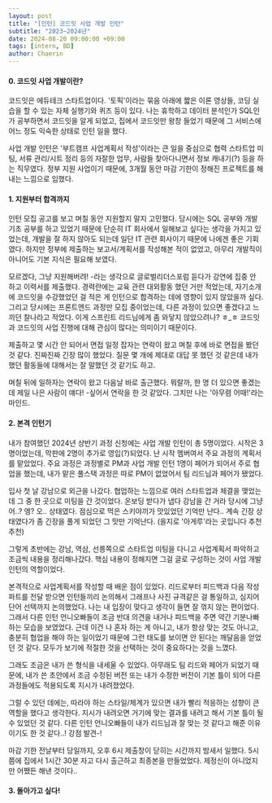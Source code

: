 ```yaml
---
layout: post
title: "[인턴] 코드잇 사업 개발 인턴"
subtitle: "2023~2024년"
date: 2024-08-20 09:00:00 +09:00
tags: [intern, BD]
author: Chaerin
---
```


#### 0. 코드잇 사업 개발이란?
코드잇은 에듀테크 스타트업이다. '토픽'이라는 묶음 아래에 짧은 이론 영상들, 코딩 실습을 할 수 있는 자체 실행기와 퀴즈 등이 있다. 나는 휴학하고 데이터 분석인가 SQL인가 공부하면서 코드잇을 알게 되었고, 집에서 코드잇만 왕창 들었기 때문에 그 서비스에 어느 정도 익숙한 상태로 인턴 일을 했다.


사업 개발 인턴은 '부트캠프 사업계획서 작성'이라는 큰 일을 중심으로 협력 스타트업 미팅, 서류 관리/시트 정리 등의 자잘한 업무, 사람들 찾아다니면서 정보 캐내기(?) 등을 하는 직무였다. 정부 지원 사업이기 때문에, 3개월 동안 마감 기한이 정해진 프로젝트를 해내는 느낌으로 임했다.


#### 1. 지원부터 합격까지
인턴 모집 공고를 보고 며칠 동안 지원할지 말지 고민했다. 당시에는 SQL 공부와 개발 기초 공부를 하고 있었기 때문에 단순히 IT 회사에서 일해보고 싶다는 생각을 가지고 있었는데, 개발을 잘 하지 않아도 되는데 일단 IT 관련 회사이기 때문에 나에겐 좋은 기회였다. 하지만 정부에 제출하는 보고서/계획서를 작성해본 적이 없었고, 아무리 개발직이 아니어도 기본 지식은 필요해 보였다. 

모르겠다, 그냥 지원해버려! -라는 생각으로 글로벌리더스포럼 듣다가 강연에 집중 안 하고 이력서를 제출했다. 경력란에는 교육 관련 대외활동 했던 거만 적었는데, 자기소개에 코드잇을 수강했었던 걸 적은 게 인턴으로 합격하는 데에 영향이 있지 않았을까 싶다. 그리고 당시에는 프론트엔드 과정만 모집 중이었는데, 다른 과정이 있으면 좋겠다고 느끼던 찰나라고 적었다. 이게 스프린트 리드님에게 좀 와닿지 않았으려나? ㅎ_ㅎ 코드잇과 코드잇의 사업 진행에 대해 관심이 많다는 의미이기 때문이다.


제출하고 몇 시간 안 되어서 면접 일정 잡자는 연락이 왔고 며칠 후에 바로 면접을 봤던 것 같다. 진짜진짜 긴장 많이 했었다. 질문 몇 개에 제대로 대답 못 했던 것 같은데 내가 했던 활동들에 대해서는 잘 말했던 것 같기도 하고.

며칠 뒤에 일하자는 연락이 왔고 다음날 바로 출근했다. 뭐랄까, 한 명 더 있으면 좋겠는데 제일 나은 사람이 얘다! -싶어서 연락을 한 것 같았다. 그치만 나는 '아무렴 어때!'라는 마인드.


#### 2. 본격 인턴기
내가 참여했던 2024년 상반기 과정 신청에는 사업 개발 인턴이 총 5명이었다. 시작은 3명이었는데, 막판에 2명이 추가로 영입(?)되었다. 난 시작 멤버여서 주요 과정의 계획서를 맡았었다. 주요 과정은 과정별로 PM과 사업 개발 인턴 1명이 페어가 되어서 주로 협업을 했는데, 내가 맡은 풀스택 과정은 따로 PM이 없었어서 팀 리드님과 페어가 됐었다.


입사 첫 날 강남으로 외근을 나갔다. 협업하는 느낌으로 여러 스타트업과 체결을 맺었는데 그 중 한 곳으로 미팅을 간 것이었다. 온보딩 받다가 냅다 강남을 간 거라 당시에 그냥 어..? 엥? 오.. 상태였다. 점심으로 먹은 스키야끼가 맛있었던 기억만 난다.. 계속 긴장 상태였다가 좀 긴장을 풀게 되었던 그 맛만 기억난다. (을지로 '아게루'라는 곳입니다 추천추천)

그렇게 초반에는 강남, 역삼, 선릉쪽으로 스타트업 미팅을 다니고 사업계획서 파악하고 조금씩 내용을 정리해나갔다. 핵심 내용이 정해지면 그걸 글로 구성하는 것이 사업 개발 인턴의 역할이었다.


본격적으로 사업계획서를 작성할 때 배운 점이 있었다. 리드로부터 피드백과 다음 작성 파트를 전달 받으면 인턴들끼리 논의해서 그래프나 사진 규격같은 걸 통일하고, 심지어 단어 선택까지 논의했었다. 나는 내 입장이 맞다고 생각이 들면 잘 꺾지 않는 편이었다. 그래서 다른 인턴 언니오빠들이 조금 반대 의견을 내거나 피드백을 주면 약간 기분나빠하는 모습을 보였었다. 근데 이건 나 혼자 하는 게 아니고, 내가 항상 맞는 것도 아니고, 충분히 협업을 해야 하는 일이었기 때문에 그런 태도를 보이면 안 된다는 깨달음을 얻었던 것 같다. 모두가 보기에 적절한 것을 선택하는 것이 중요하다는 것을 느꼈다.


그래도 조금은 내가 쓴 형식을 내세울 수 있었다. 아무래도 팀 리드와 페어가 되었기 때문에, 내가 쓴 초안에서 조금 수정된 버전 또는 내가 수정한 버전이 기본 틀이 되어 다른 과정들에도 적용되도록 지시가 내려졌었다. 


그럴 수 있던 데에는, 따라야 하는 스타일/체계가 있으면 내가 빨리 적응하는 성향이 큰 역할을 했다고 생각한다. 지시가 내려오면 거기에 맞는 결과를 내려고 해서 기본 틀이 될 수 있었던 것 같다. 다른 인턴 언니오빠들이 내가 리드님과 잘 맞는 것 같다고 해준 이유이기도 한 것 같다..! 강점 발견-!


마감 기한 전날부터 당일까지, 오후 6시 제출창이 닫히는 시간까지 밤새서 일했다. 5시쯤에 집에서 1시간 30분 자고 다시 출근하고 최종본을 만들었었다. 제정신이 아니었지만 어쨌든 해낸 것이다..


#### 3. 돌아가고 싶다!
